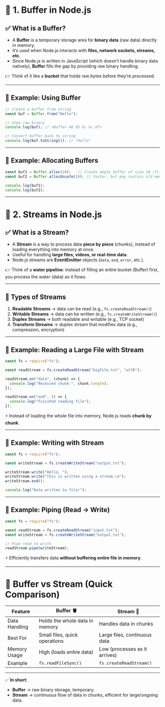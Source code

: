# 🧩 1. Buffer in Node.js

## ✅ What is a Buffer?

* A **Buffer** is a temporary storage area for **binary data** (raw data) directly in memory.
* It’s used when Node.js interacts with **files, network sockets, streams, etc.**
* Since Node.js is written in JavaScript (which doesn’t handle binary data natively), **Buffer** fills the gap by providing raw binary handling.

👉 Think of it like a **bucket** that holds raw bytes before they’re processed.

---

## 📌 Example: Using Buffer

```js
// Create a buffer from string
const buf = Buffer.from("Hello");

// View raw binary
console.log(buf); // <Buffer 48 65 6c 6c 6f>

// Convert buffer back to string
console.log(buf.toString()); // "Hello"
```

---

## 📌 Example: Allocating Buffers

```js
const buf1 = Buffer.alloc(10);   // Create empty buffer of size 10 (filled with zeros)
const buf2 = Buffer.allocUnsafe(10); // Faster, but may contain old memory data

console.log(buf1);
console.log(buf2);
```

---

# 🧩 2. Streams in Node.js

## ✅ What is a Stream?

* A **Stream** is a way to process data **piece by piece** (chunks), instead of loading everything into memory at once.
* Useful for handling **large files, videos, or real-time data**.
* Node.js streams are **EventEmitter** objects (`data`, `end`, `error`, etc.).

👉 Think of a **water pipeline**: instead of filling an entire bucket (Buffer) first, you process the water (data) as it flows.

---

## 📌 Types of Streams

1. **Readable Streams** → data can be read (e.g., `fs.createReadStream()`)
2. **Writable Streams** → data can be written (e.g., `fs.createWriteStream()`)
3. **Duplex Streams** → both readable and writable (e.g., TCP socket)
4. **Transform Streams** → duplex stream that modifies data (e.g., compression, encryption)

---

## 📌 Example: Reading a Large File with Stream

```js
const fs = require("fs");

const readStream = fs.createReadStream("bigfile.txt", "utf8");

readStream.on("data", (chunk) => {
  console.log("Received chunk:", chunk.length);
});

readStream.on("end", () => {
  console.log("Finished reading file");
});
```

⚡ Instead of loading the whole file into memory, Node.js reads **chunk by chunk**.

---

## 📌 Example: Writing with Stream

```js
const fs = require("fs");

const writeStream = fs.createWriteStream("output.txt");

writeStream.write("Hello, ");
writeStream.write("this is written using a stream.\n");
writeStream.end();

console.log("Data written to file!");
```

---

## 📌 Example: Piping (Read → Write)

```js
const fs = require("fs");

const readStream = fs.createReadStream("input.txt");
const writeStream = fs.createWriteStream("output.txt");

// Pipe read to write
readStream.pipe(writeStream);
```

⚡ Efficiently transfers data **without buffering entire file in memory**.

---

# 🔑 Buffer vs Stream (Quick Comparison)

| Feature       | Buffer 🪣                      | Stream 🚰                     |
| ------------- | ------------------------------ | ----------------------------- |
| Data Handling | Holds the whole data in memory | Handles data in chunks        |
| Best For      | Small files, quick operations  | Large files, continuous data  |
| Memory Usage  | High (loads entire data)       | Low (processes as it arrives) |
| Example       | `fs.readFileSync()`            | `fs.createReadStream()`       |

---

✅ **In short:**

* **Buffer** → raw binary storage, temporary.
* **Stream** → continuous flow of data in chunks, efficient for large/ongoing data.

